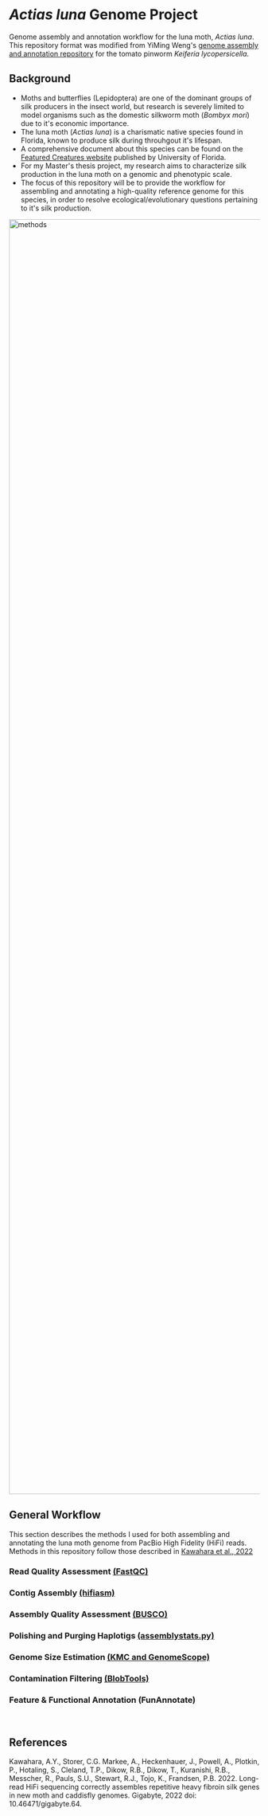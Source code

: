 # _Actias luna_ Genome Project
Genome assembly and annotation workflow for the luna moth, _Actias luna_. This repository format was modified from YiMing Weng's [genome assembly and annotation repository](https://github.com/yimingweng/Kely_genome_project) for the tomato pinworm _Keiferia lycopersicella_.

## Background
- Moths and butterflies (Lepidoptera) are one of the dominant groups of silk producers in the insect world, but research is severely limited to model organisms such as the domestic silkworm moth (_Bombyx mori_) due to it's economic importance.
- The luna moth (_Actias luna_) is a charismatic native species found in Florida, known to produce silk during throuhgout it's lifespan.
- A comprehensive document about this species can be found on the [Featured Creatures website](https://entnemdept.ufl.edu/creatures/misc/moths/luna_moth.htm) published by University of Florida.
- For my Master's thesis project, my research aims to characterize silk production in the luna moth on a genomic and phenotypic scale. 
- The focus of this repository will be to provide the workflow for assembling and annotating a high-quality reference genome for this species, in order to resolve ecological/evolutionary questions pertaining to it's silk production.
<img width="2560" alt="methods" src="https://user-images.githubusercontent.com/56971761/190717558-06e504b8-9414-42d0-a1ba-eb2ffab90cc9.png">

<br />

## General Workflow
This section describes the methods I used for both assembling and annotating the luna moth genome from PacBio High Fidelity (HiFi) reads. Methods in this repository follow those described in [Kawahara et al., 2022](https://gigabytejournal.com/articles/64)

### Read Quality Assessment [(FastQC)](https://github.com/amandamarkee/actias-luna-genome/blob/main/assembly-notes-ACTIVE.md#09192022-raw-read-quality-assessment-with-fastqc)

### Contig Assembly [(hifiasm)](https://github.com/amandamarkee/actias-luna-genome/blob/main/assembly-notes-ACTIVE.md#09192022-genome-assembly-with-hifiasm)

### Assembly Quality Assessment [(BUSCO)](https://github.com/amandamarkee/actias-luna-genome/blob/main/assembly-notes-ACTIVE.md#10032022-genome-completeness-with-busco)

### Polishing and Purging Haplotigs [(assemblystats.py)](https://github.com/amandamarkee/actias-luna-genome/blob/main/assembly-notes-ACTIVE.md#10032022-genome-assembly-quality-assessment-with-assemblystatspy)

### Genome Size Estimation [(KMC and GenomeScope)](https://github.com/amandamarkee/actias-luna-genome/blob/main/assembly-notes-ACTIVE.md#10032022-genome-size-estimation-kmer-with-kmc-and-genomescope)

### Contamination Filtering [(BlobTools)](https://github.com/amandamarkee/actias-luna-genome/blob/main/assembly-notes-ACTIVE.md#10042022-contaminaiton-filtering-with-blobtools)

### Feature & Functional Annotation (FunAnnotate)


<br />

## References

Kawahara, A.Y., Storer, C.G. Markee, A., Heckenhauer, J., Powell, A., Plotkin, P., Hotaling, S., Cleland, T.P., Dikow, R.B., Dikow, T., Kuranishi, R.B., Messcher, R., Pauls, S.U., Stewart, R.J., Tojo, K., Frandsen, P.B. 2022. Long-read HiFi sequencing correctly assembles repetitive heavy fibroin silk genes in new moth and caddisfly genomes. Gigabyte, 2022 doi: 10.46471/gigabyte.64.

